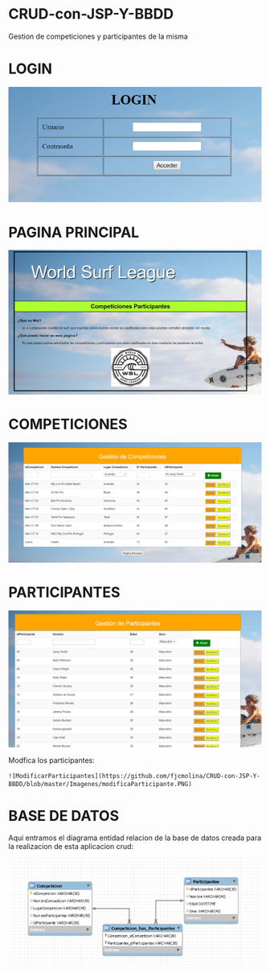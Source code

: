 # CRUD-con-JSP-Y-BBDD

Gestion de competiciones y participantes de la misma

# LOGIN

![Login](https://github.com/fjcmolina/CRUD-con-JSP-Y-BBDD/blob/master/Imagenes/Login.PNG)

# PAGINA PRINCIPAL

 ![Principal](https://github.com/fjcmolina/CRUD-con-JSP-Y-BBDD/blob/master/Imagenes/principal.PNG)
 
# COMPETICIONES

 ![Competiciones](https://github.com/fjcmolina/CRUD-con-JSP-Y-BBDD/blob/master/Imagenes/competiciones.PNG)


# PARTICIPANTES

 ![Participantes](https://github.com/fjcmolina/CRUD-con-JSP-Y-BBDD/blob/master/Imagenes/participantes.PNG)
 
   Modfica los participantes:
   
    ![ModificarParticipantes](https://github.com/fjcmolina/CRUD-con-JSP-Y-BBDD/blob/master/Imagenes/modificaParticipante.PNG)



# BASE DE DATOS

   Aqui entramos el diagrama entidad relacion de la base de datos creada para la realizacion de esta
   aplicacion crud:
   
![Base de Datos](https://github.com/fjcmolina/CRUD-con-JSP-Y-BBDD/blob/master/Imagenes/basedatos.PNG)
